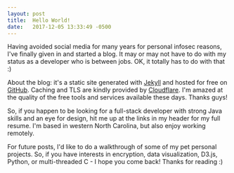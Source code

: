```yaml
---
layout: post
title:  Hello World!
date:   2017-12-05 13:33:49 -0500
---
```


Having avoided social media for many years for personal infosec reasons, I've finally given in and
started a blog. It may or may not have to do with my status as a developer who is between jobs. OK, it totally has to do with that :)

About the blog: it's a static site generated with [Jekyll](https://jekyllrb.com/) and hosted for free on [GitHub](https://pages.github.com/). Caching and TLS are kindly provided by [Cloudflare](https://www.cloudflare.com/). I'm amazed at the quality of the free tools and services available these days. Thanks guys!

So, if you happen to be looking for a full-stack developer with strong Java skills and an eye for design, hit me up at the links in my header for my full resume. I'm based in western North Carolina, but also enjoy working remotely.

For future posts, I'd like to do a walkthrough of some of my pet personal projects. So, if you have interests in encryption, data visualization, D3.js, Python, or multi-threaded C - I hope you come back! Thanks for reading :)
